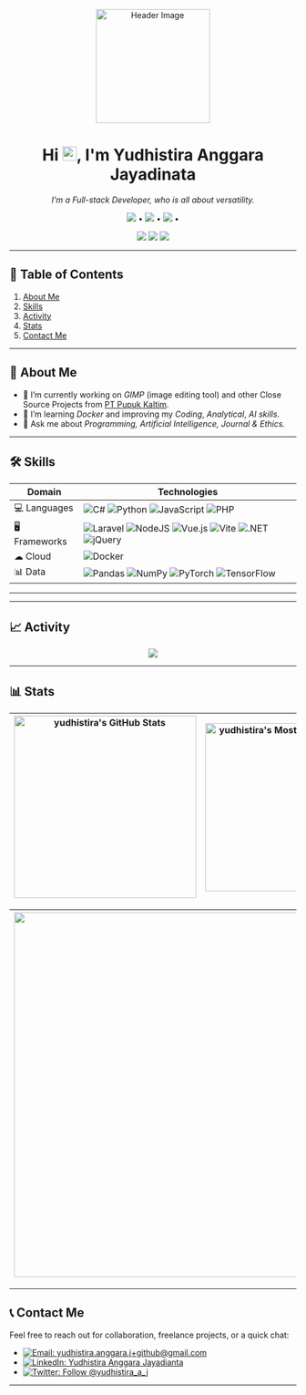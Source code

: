 <!-- ==================== -->
<!--       HEADER        -->
<!-- ==================== -->

<p align="center">
  <img src="YOUR_HEADLINE_IMAGE_OR_AVATAR_URL" alt="Header Image" width="200"/>
</p>

<h1 align="center">Hi <img src="https://media.giphy.com/media/hvRJCLFzcasrR4ia7z/giphy.gif" width="25px" height="25px">, I'm Yudhistira Anggara Jayadinata</h1>
<p align="center">
  <em>I'm a Full-stack Developer, who is all about versatility.</em>
</p>

<p align="center">
  <!-- Contact / Social Links -->
  <a href="mailto:yudhistira.anggara.j+github@gmail.com"><img src="https://img.shields.io/badge/-yudhistira.anggara.j+github@gmail.com-D14836?style=flat&logo=Gmail&logoColor=white"></a> •
  <a href="https://linkedin.com/in/yudhistira-anggara"><img src="https://img.shields.io/badge/-LinkedIn-blue?style=flat&logo=Linkedin&logoColor=white&link=https://www.linkedin.com/in/yudhistira-anggara/"></a> •
  <a href="https://twitter.com/yudhistira_a_j"><img src="https://img.shields.io/twitter/follow/yudhistira_a_j?style=social"></a> •
  <!-- <a href="https://yourblog.com">Blog</a> -->
</p>

<p align="center">
  <!-- Badges -->
  <img src="https://img.shields.io/github/last-commit/yudhistira-anggara/yudhistira-anggara">
  <img src="https://img.shields.io/github/followers/yudhistira-anggara">
  <img src="https://komarev.com/ghpvc?username=yudhistira-anggara">
</p>

---

## 📖 Table of Contents
1. [About Me](#about-me)  
2. [Skills](#skills)  
3. [Activity](#activity)
4. [Stats](#stats)
5. [Contact Me](#contact-me)
<!-- 3. [Pinned Projects](#pinned-projects)  
4. [Featured Projects](#featured-projects)
3. [Open Source Contributions](#open-source-contributions) -->

---

## <a name="about-me">🧐 About Me</a>
- 🔭 I’m currently working on *GIMP* (image editing tool) and other Close Source Projects from [PT Pupuk Kaltim](https://github.com/pupukkaltim).  
- 🌱 I’m learning *Docker* and improving my *Coding*, *Analytical*, *AI skills*.  
- 💬 Ask me about *Programming,* *Artificial Intelligence,* *Journal & Ethics.*  

---

## <a name="skills">🛠 Skills</a>

| Domain       | Technologies                                 |
| ------------ | -------------------------------------------- |
| 💻 Languages | ![C#](https://custom-icon-badges.demolab.com/badge/C%23-%23239120.svg?logo=cshrp&logoColor=white) ![Python](https://img.shields.io/badge/Python-3776AB?logo=python&logoColor=fff) ![JavaScript](https://img.shields.io/badge/JavaScript-F7DF1E?logo=javascript&logoColor=000) ![PHP](https://img.shields.io/badge/php-%23777BB4.svg?&logo=php&logoColor=white) |
| 🖥 Frameworks | ![Laravel](https://img.shields.io/badge/Laravel-%23FF2D20.svg?logo=laravel&logoColor=white) ![NodeJS](https://img.shields.io/badge/Node.js-6DA55F?logo=node.js&logoColor=white) ![Vue.js](https://img.shields.io/badge/Vue.js-4FC08D?logo=vuedotjs&logoColor=fff) ![Vite](https://img.shields.io/badge/Vite-646CFF?logo=vite&logoColor=fff) ![.NET](https://img.shields.io/badge/.NET-512BD4?logo=dotnet&logoColor=fff) ![jQuery](https://img.shields.io/badge/jQuery-0769AD?logo=jquery&logoColor=fff)              |
| ☁ Cloud     | ![Docker](https://img.shields.io/badge/Docker-2496ED?logo=docker&logoColor=fff)|
| 📊 Data      | ![Pandas](https://img.shields.io/badge/Pandas-150458?logo=pandas&logoColor=fff) ![NumPy](https://img.shields.io/badge/NumPy-4DABCF?logo=numpy&logoColor=fff) ![PyTorch](https://img.shields.io/badge/PyTorch-ee4c2c?logo=pytorch&logoColor=white) ![TensorFlow](https://img.shields.io/badge/TensorFlow-ff8f00?logo=tensorflow&logoColor=white)      |

---
<!--
## 📌 Pinned Projects
Use GitHub’s [Pin feature](https://docs.github.com/en/repositories/organizing-your-repository-with-pins-and-stars/managing-pinned-repositories) to highlight your best work:

<p align="center">
  <a href="https://github.com/yourusername/project-1">
    <img src="https://github-readme-stats.vercel.app/api/pin/?username=yourusername&repo=project-1" alt="Project 1"/>
  </a>
  <a href="https://github.com/yourusername/project-2">
    <img src="https://github-readme-stats.vercel.app/api/pin/?username=yourusername&repo=project-2" alt="Project 2"/>
  </a>
  <a href="https://github.com/yourusername/project-3">
    <img src="https://github-readme-stats.vercel.app/api/pin/?username=yourusername&repo=project-3" alt="Project 3"/>
  </a>
</p>

---

## 💼 Featured Projects

### [Project 1](https://github.com/yourusername/project-1)  
> *Problem:* Describe the core challenge or goal.  
> *Solution:* Summarize your approach or tech stack.  
> *Your Role:* e.g. Full-stack development, CI/CD setup, performance tuning.  
> *Impact:* Metrics or outcomes (e.g. 10k monthly users, 99% test coverage).

---

### [Project 2](https://github.com/yourusername/project-2)  
> *Problem:* …  
> *Solution:* …  
> *Your Role:* …  
> *Impact:* …

---

## 🤝 Open Source Contributions
- Contributed *X* issues and *Y* PRs to [Library/Repo Name](https://github.com/owner/repo).  
- Active reviewer/maintainer for [Other Project](https://github.com/owner/other).
-->
---

## <a name="activity">📈 Activity</a>
<p align="center">
  <img src="https://github-readme-activity-graph.vercel.app/graph?username=yudhistira-anggara&theme=github" />
</p>

---

## <a name="stats">📊 Stats</a>
  
| <img align="center" width="320px" src="https://github-readme-stats-eight-theta.vercel.app/api?username=yudhistira-anggara&show_icons=true&hide_border=true&theme=radical&include_all_commits=true&count_private=true" alt="yudhistira's GitHub Stats"> | <img align="center" width="295px" src="https://github-readme-stats-eight-theta.vercel.app/api/top-langs/?username=yudhistira-anggara&langs_count=8&layout=compact&hide_border=true&theme=radical" alt="yudhistira's Most Used Language">
| ------------- | ------------- |  

| <img width="640px" src="https://github-readme-streak-stats.herokuapp.com/?user=yudhistira-anggara&hide_border=true&theme=radical">
| ------------- |

---

## <a name="contact-me">📞 Contact Me</a>
Feel free to reach out for collaboration, freelance projects, or a quick chat:

- <a href="mailto:yudhistira.anggara.j+github@gmail.com">![Email: yudhistira.anggara.j+github@gmail.com](https://img.shields.io/badge/-yudhistira.anggara.j+github@gmail.com-D14836?style=flat&logo=Gmail&logoColor=white)</a>
- <a href="https://linkedin.com/in/yudhistira-anggara">![LinkedIn: Yudhistira Anggara Jayadianta](https://img.shields.io/badge/-LinkedIn-blue?style=flat&logo=Linkedin&logoColor=white&link=https://www.linkedin.com/in/yudhistira-anggara/)</a>
- <a href="https://twitter.com/yudhistira_a_j">![Twitter: Follow @yudhistira_a_j](https://img.shields.io/twitter/follow/yudhistira_a_j?style=social)</a>

---
